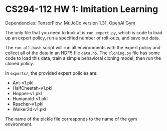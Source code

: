 # CS294-112 HW 1: Imitation Learning

Dependencies: TensorFlow, MuJoCo version 1.31, OpenAI Gym

The only file that you need to look at is `run_expert.py`, which is code to
load up an expert policy, run a specified number of roll-outs, and save out
data.

The `run_all.bash` script will run all environments with the expert policy and
collect all of the data in an HDF5 file `data.h5`. The `cloning.py` file has
some code to load this data, train a simple behavioral cloning model, then run
the cloned policy.

In `experts/`, the provided expert policies are:
* Ant-v1.pkl
* HalfCheetah-v1.pkl
* Hopper-v1.pkl
* Humanoid-v1.pkl
* Reacher-v1.pkl
* Walker2d-v1.pkl

The name of the pickle file corresponds to the name of the gym environment.
